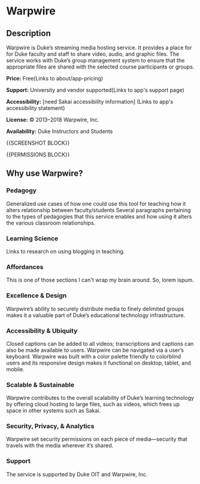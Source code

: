 # Warpwire

## Description

Warpwire is Duke’s streaming media hosting service. It provides a place for for Duke faculty and staff to share video, audio, and graphic files. The service works with Duke’s group management system to ensure that the appropriate files are shared with the selected course participants or groups.

**Price:** Free(Links to about/app-pricing)

**Support:** University and vendor supported(Links to app's support page)

**Accessibility:** [need Sakai accessibility information] (Links to app's accessibility statement)

**License:** © 2013–2018 Warpwire, Inc. 

**Availability:** Duke Instructors and Students

{{SCREENSHOT BLOCK}}

{{PERMISSIONS BLOCK}}

## Why use Warpwire?
### Pedagogy
Generalized use cases of how one could use this tool for teaching
how it alters relationship between faculty/students
Several paragraphs pertaining to the types of pedagogies that this service enables and how using it alters the various classroom relationships.

### Learning Science
Links to research on using blogging in teaching.

### Affordances
This is one of those sections I can't wrap my brain around. So, lorem ispum.

### Excellence & Design
Warpwire’s ability to securely distribute media to finely delimited groups makes it a valuable part of Duke’s educational technology infrastructure. 

### Accessibility & Ubiquity
Closed captions can be added to all videos; transcriptions and captions can also be made available to users. Warpwire can be navigated via a user’s keyboard. Warpwire was built with a color palette friendly to colorblind users and its responsive design makes it functional on desktop, tablet, and mobile. 


### Scalable & Sustainable
Warpwire contributes to the overall scalability of Duke’s learning technology by offering cloud hosting to large files, such as videos, which frees up space in other systems such as Sakai.  

### Security, Privacy, & Analytics
Warpwire set security permissions on each piece of media—security that travels with the media wherever it’s shared. 


### Support
The service is supported by Duke OIT and Warpwire, Inc. 


